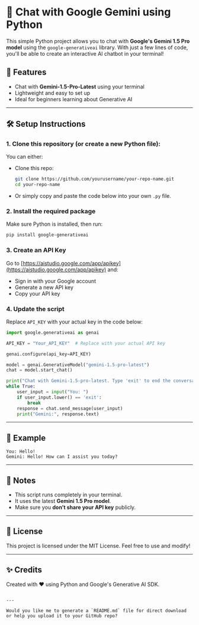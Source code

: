 # 💬 Chat with Google Gemini using Python

This simple Python project allows you to chat with **Google's Gemini 1.5 Pro model** using the `google-generativeai` library. With just a few lines of code, you'll be able to create an interactive AI chatbot in your terminal!

## 🚀 Features
- Chat with **Gemini-1.5-Pro-Latest** using your terminal
- Lightweight and easy to set up
- Ideal for beginners learning about Generative AI

---

## 🛠️ Setup Instructions

### 1. Clone this repository (or create a new Python file):
You can either:
- Clone this repo:  
  ```bash
  git clone https://github.com/yourusername/your-repo-name.git
  cd your-repo-name
  ```

- Or simply copy and paste the code below into your own `.py` file.

### 2. Install the required package
Make sure Python is installed, then run:

```bash
pip install google-generativeai
```

### 3. Create an API Key
Go to [https://aistudio.google.com/app/apikey](https://aistudio.google.com/app/apikey) and:
- Sign in with your Google account
- Generate a new API key
- Copy your API key

### 4. Update the script

Replace `API_KEY` with your actual key in the code below:

```python
import google.generativeai as genai

API_KEY = "Your_API_KEY"  # Replace with your actual API key

genai.configure(api_key=API_KEY)

model = genai.GenerativeModel("gemini-1.5-pro-latest")  
chat = model.start_chat()

print("Chat with Gemini-1.5-pro-latest. Type 'exit' to end the conversation.")
while True:
    user_input = input("You: ")
    if user_input.lower() == 'exit':
        break
    response = chat.send_message(user_input)
    print("Gemini:", response.text)
```

---

## 🧠 Example
```
You: Hello!
Gemini: Hello! How can I assist you today?
```

---

## 📌 Notes
- This script runs completely in your terminal.
- It uses the latest **Gemini 1.5 Pro model**.
- Make sure you **don’t share your API key** publicly.

---

## 📄 License
This project is licensed under the MIT License. Feel free to use and modify!

---

## ✨ Credits
Created with ❤️ using Python and Google's Generative AI SDK.
```

---

Would you like me to generate a `README.md` file for direct download or help you upload it to your GitHub repo?
